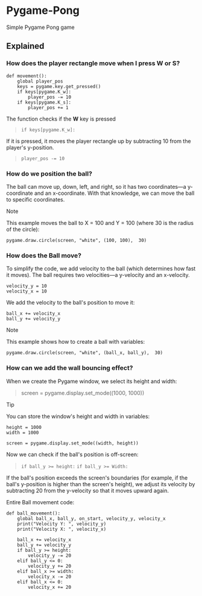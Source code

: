 # Pygame-Pong

Simple Pygame Pong game

## Explained

### How does the player rectangle move when I press **W** or **S**?
```
def movement():
    global player_pos
    keys = pygame.key.get_pressed()
    if keys[pygame.K_w]:
        player_pos -= 10
    if keys[pygame.K_s]:
        player_pos += 1
```

The function checks if the **W** key is pressed
> ```if keys[pygame.K_w]:```

If it is pressed, it moves the player rectangle up by subtracting 10 from the player's y-position. 
> ``` player_pos -= 10 ```

### How do we position the ball?

The ball can move up, down, left, and right, so it has two coordinates—a y-coordinate and an x-coordinate. With that knowledge, we can move the ball to specific coordinates.

> [!NOTE]
> This example moves the ball to X = 100 and Y = 100 (where 30 is the radius of the circle):
> 
> ```pygame.draw.circle(screen, "white", (100, 100),  30)```

### How does the Ball move?
To simplify the code, we add velocity to the ball (which determines how fast it moves). The ball requires two velocities—a y-velocity and an x-velocity.
```
velocity_y = 10
velocity_x = 10
```

We add the velocity to the ball's position to move it:

```
ball_x += velocity_x
ball_y += velocity_y
```

> [!NOTE]
> This example shows how to create a ball with variables:
> 
> ```pygame.draw.circle(screen, "white", (ball_x, ball_y),  30)```

### How can we add the wall bouncing effect?

When we create the Pygame window, we select its height and width:

> screen = pygame.display.set_mode((1000, 1000))

> [!TIP]
> You can store the window's height and width in variables:
> 
> ```
> height = 1000
> width = 1000
>
> screen = pygame.display.set_mode((width, height))
> ```

Now we can check if the ball's position is off-screen:

> ```if ball_y >= height:```
> ```if ball_y >= Width:```

If the ball's position exceeds the screen's boundaries (for example, if the ball's y-position is higher than the screen's height), we adjust its velocity by subtracting 20 from the y-velocity so that it moves upward again.

Entire Ball movement code:
```
def ball_movement():
    global ball_x, ball_y, on_start, velocity_y, velocity_x
    print("Velocity Y: ", velocity_y)
    print("Velocity X: ", velocity_x)
    
    ball_x += velocity_x
    ball_y += velocity_y
    if ball_y >= height:
        velocity_y -= 20
    elif ball_y <= 0:
        velocity_y += 20
    elif ball_x >= width:
        velocity_x -= 20
    elif ball_x <= 0:
        velocity_x += 20
```

